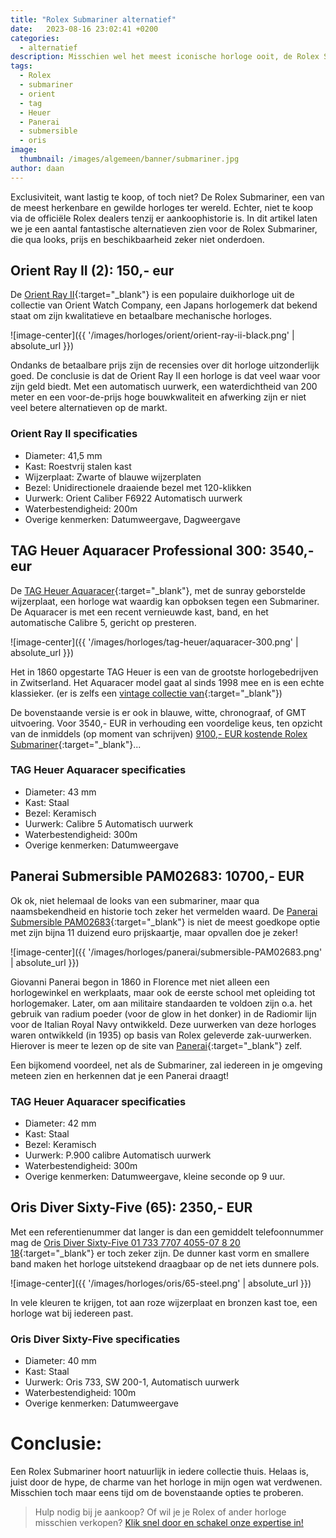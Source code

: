 ```yaml
---
title: "Rolex Submariner alternatief"
date:   2023-08-16 23:02:41 +0200
categories:
  - alternatief
description: Misschien wel het meest iconische horloge ooit, de Rolex Submariner. Lees hier snel verder en wordt bekend de beste alternatieve opties!
tags:
  - Rolex
  - submariner
  - orient
  - tag
  - Heuer
  - Panerai
  - submersible
  - oris
image: 
  thumbnail: /images/algemeen/banner/submariner.jpg
author: daan
---
```

Exclusiviteit, want lastig te koop, of toch niet? De Rolex Submariner, een van de meest herkenbare en gewilde horloges ter wereld. Echter, niet te koop via de officiële Rolex dealers tenzij er aankoophistorie is. In dit artikel laten we je een aantal fantastische alternatieven zien voor de Rolex Submariner, die qua looks, prijs en beschikbaarheid zeker niet onderdoen.

## Orient Ray II (2): 150,- eur
De [Orient Ray II](https://orient-watch.com/Collections/ORIENT/Sports/ORIENT%3A-Mechanical-Sports-Watch/p/AA02004B){:target="_blank"} is een populaire duikhorloge uit de collectie van Orient Watch Company, een Japans horlogemerk dat bekend staat om zijn kwalitatieve en betaalbare mechanische horloges. 

![image-center]({{ '/images/horloges/orient/orient-ray-ii-black.png' | absolute_url }})

Ondanks de betaalbare prijs zijn de recensies over dit horloge uitzonderlijk goed. De conclusie is dat de Orient Ray II een horloge is dat veel waar voor zijn geld biedt. Met een automatisch uurwerk, een waterdichtheid van 200 meter en een voor-de-prijs hoge bouwkwaliteit en afwerking zijn er niet veel betere alternatieven op de markt.

### Orient Ray II specificaties
- Diameter: 41,5 mm
- Kast: Roestvrij stalen kast
- Wijzerplaat: Zwarte of blauwe wijzerplaten
- Bezel: Unidirectionele draaiende bezel met 120-klikken
- Uurwerk: Orient Caliber F6922 Automatisch uurwerk
- Waterbestendigheid: 200m
- Overige kenmerken: Datumweergave, Dagweergave

## TAG Heuer Aquaracer Professional 300: 3540,- eur
De [TAG Heuer Aquaracer](https://www.tagheuer.com/nl/en/timepieces/collections/tag-heuer-aquaracer/43-mm-calibre-5-automatic/WBP201A.BA0632.html){:target="_blank"}, met de sunray geborstelde wijzerplaat, een horloge wat waardig kan opboksen tegen een Submariner. De Aquaracer is met een recent vernieuwde kast, band, en het automatische Calibre 5, gericht op presteren.

![image-center]({{ '/images/horloges/tag-heuer/aquaracer-300.png' | absolute_url }})

Het in 1860 opgestarte TAG Heuer is een van de grootste horlogebedrijven in Zwitserland. Het Aquaracer model gaat al sinds 1998 mee en is een echte klassieker. (er is zelfs een [vintage collectie van](https://www.tagheuer.com/us/en/vintage-collection/vintage-tag-heuer-aquaracer.html){:target="_blank"})

De bovenstaande versie is er ook in blauwe, witte, chronograaf, of GMT uitvoering. Voor 3540,- EUR in verhouding een voordelige keus, ten opzicht van de inmiddels (op moment van schrijven) [9100,- EUR kostende Rolex Submariner](https://www.rolex.com/watches/submariner/m124060-0001){:target="_blank"}...

### TAG Heuer Aquaracer specificaties
- Diameter: 43 mm
- Kast: Staal
- Bezel: Keramisch
- Uurwerk: Calibre 5 Automatisch uurwerk
- Waterbestendigheid: 300m
- Overige kenmerken: Datumweergave

## Panerai Submersible PAM02683: 10700,- EUR
Ok ok, niet helemaal de looks van een submariner, maar qua naamsbekendheid en historie toch zeker het vermelden waard. De [Panerai Submersible PAM02683](https://www.panerai.com/nl/en/collections/watch-collection/submersible/pam02683-submersible.html){:target="_blank"} is niet de meest goedkope optie met zijn bijna 11 duizend euro prijskaartje, maar opvallen doe je zeker!

![image-center]({{ '/images/horloges/panerai/submersible-PAM02683.png' | absolute_url }})

Giovanni Panerai begon in 1860 in Florence met niet alleen een horlogewinkel en werkplaats, maar ook de eerste school met opleiding tot horlogemaker. Later, om aan militaire standaarden te voldoen zijn o.a. het gebruik van radium poeder (voor de glow in het donker) in de Radiomir lijn voor de Italian Royal Navy ontwikkeld. Deze uurwerken van deze horloges waren ontwikkeld (in 1935) op basis van Rolex geleverde zak-uurwerken. Hierover is meer te lezen op de site van [Panerai](https://www.panerai.com/nl/en/about-panerai/history.html){:target="_blank"} zelf.

Een bijkomend voordeel, net als de Submariner, zal iedereen in je omgeving meteen zien en herkennen dat je een Panerai draagt!

### TAG Heuer Aquaracer specificaties
- Diameter: 42 mm
- Kast: Staal
- Bezel: Keramisch
- Uurwerk: P.900 calibre Automatisch uurwerk
- Waterbestendigheid: 300m
- Overige kenmerken: Datumweergave, kleine seconde op 9 uur.


## Oris Diver Sixty-Five (65): 2350,- EUR
Met een referentienummer dat langer is dan een gemiddelt telefoonnummer mag de [Oris Diver Sixty-Five 01 733 7707 4055-07 8 20 18](https://www.oris.ch/en-US/watch/divers-sixty-five/01-733-7707-4055-07-8-20-18){:target="_blank"} er toch zeker zijn. De dunner kast vorm en smallere band maken het horloge uitstekend draagbaar op de net iets dunnere pols.

![image-center]({{ '/images/horloges/oris/65-steel.png' | absolute_url }})

In vele kleuren te krijgen, tot aan roze wijzerplaat en bronzen kast toe, een horloge wat bij iedereen past.

### Oris Diver Sixty-Five specificaties
- Diameter: 40 mm
- Kast: Staal
- Uurwerk: 	Oris 733, SW 200-1, Automatisch uurwerk
- Waterbestendigheid: 100m
- Overige kenmerken: Datumweergave

# Conclusie:
Een Rolex Submariner hoort natuurlijk in iedere collectie thuis. Helaas is, juist door de hype, de charme van het horloge in mijn ogen wat verdwenen. Misschien toch maar eens tijd om de bovenstaande opties te proberen.

> Hulp nodig bij je aankoop? Of wil je je Rolex of ander horloge misschien verkopen? [Klik snel door en schakel onze expertise in!](/horloge-concierge)